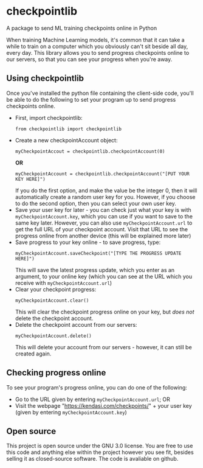 # checkpointlib
A package to send ML training checkpoints online in Python

When training Machine Learning models, it's common that it can take a while to train on a computer which you obviously can't sit beside all day, every day.
This library allows you to send progress checkpoints online to our servers, so that you can see your progress when you're away.

## Using checkpointlib
Once you've installed the python file containing the client-side code, you'll be able to do the following to set your program up to send progress checkpoints online.
* First, import checkpointlib:
  ```
  from checkpointlib import checkpointlib
  ```
* Create a new checkpointAccount object:
  ```
  myCheckpointAccout = checkpointlib.checkpointAccount(0)
  ```
  **OR**
  ```
  myCheckpointAccount = checkpointlib.checkpointAccount("[PUT YOUR KEY HERE]")
  ```
  If you do the first option, and make the value be the integer 0, then it will automatically create a random user key for you. However, if you choose to do the second option, then you can select your own user key.
* Save your user key for later - you can check just what your key is with ```myCheckpointAccount.key```, which you can use if you want to save to the same key later. However, you can also use ```myCheckpointAccount.url``` to get the full URL of your checkpoint account. Visit that URL to see the progress online from another device (this will be explained more later)
* Save progress to your key online - to save progress, type:
  ```
  myCheckpointAccount.saveCheckpoint("[TYPE THE PROGRESS UPDATE HERE]")
  ```
  This will save the latest progress update, which you enter as an argument, to your online key (which you can see at the URL which you receive with ```myCheckpointAccount.url```)
* Clear your checkpoint progress:
  ```
  myCheckpointAccount.clear()
  ```
  This will clear the checkpoint progress online on your key, but *does not* delete the checkpoint account.
* Delete the checkpoint account from our servers:
  ```
  myCheckpointAccount.delete()
  ```
  This will delete your account from our servers - however, it can still be created again.

## Checking progress online
To see your program's progress online, you can do one of the following:
* Go to the URL given by entering ```myCheckpointAccount.url```; OR
* Visit the webpage "https://kendasi.com/checkpoints/" + your user key (given by entering ```myCheckpointAccount.key```)

## Open source
This project is open source under the GNU 3.0 license.
You are free to use this code and anything else within the project however you see fit, besides selling it as closed-source software.
The code is avaliable on github.